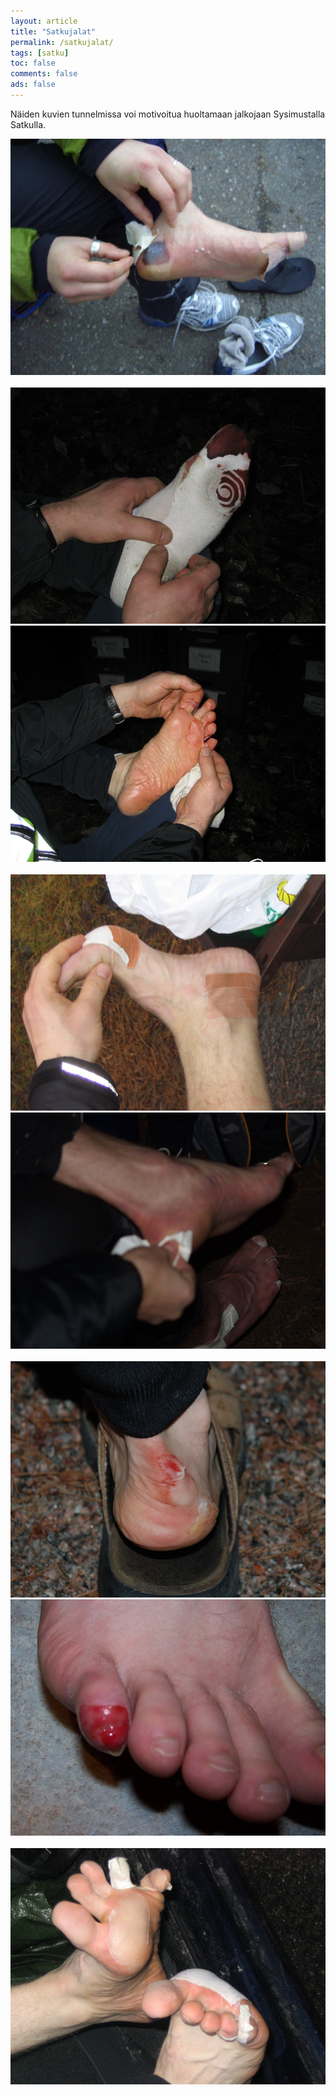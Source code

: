 ```yaml
---
layout: article 
title: "Satkujalat" 
permalink: /satkujalat/ 
tags: [satku]
toc: false 
comments: false 
ads: false 
---
```


Näiden kuvien tunnelmissa voi motivoitua huoltamaan jalkojaan
Sysimustalla Satkulla.

[![](/images/CIMG4081.JPG)](/images/CIMG4081.JPG) [![](/images/IMG_0978.JPG)](/images/IMG_0978.JPG)[![](/images/IMG_0979.JPG)](/images/IMG_0979.JPG) [![](/images/satku3%20043.jpg)](/images/satku3%20043.jpg)[![](/images/PA305379.JPG)](/images/PA305379.JPG) [![](/images/Satku%20VII%20163.jpg)](/images/Satku%20VII%20163.jpg)[![](/images/Satkumanikyyri%20002.jpg)](/images/Satkumanikyyri%20002.jpg) [![](/images/Sysimusta%20Satku%20046.jpg)](/images/Sysimusta%20Satku%20046.jpg)

